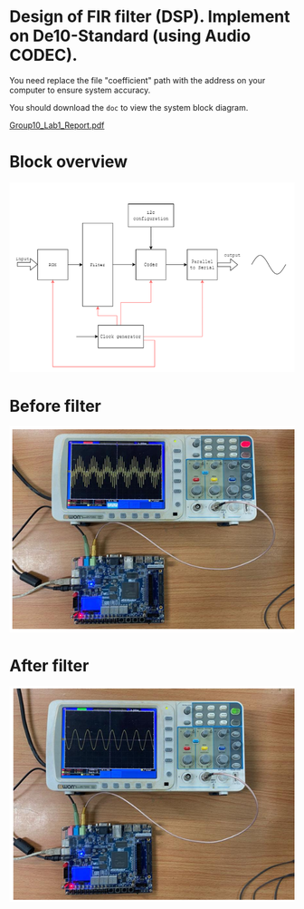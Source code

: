 # Design of FIR filter (DSP). Implement on De10-Standard (using Audio CODEC). 

You need replace the file "coefficient" path with the address on your computer to ensure system accuracy.

You should download the `doc` to view the system block diagram. 


[Group10_Lab1_Report.pdf](report/Group10_Lab1_Report.pdf)

# Block overview
![block](https://github.com/rivershoang/fir_filter/blob/main/doc/block_phacthao.png)

# Before filter 
![before_filter](https://github.com/rivershoang/fir_filter/blob/main/doc/verify_before.png)

# After filter
![after_filter](https://github.com/rivershoang/fir_filter/blob/main/doc/verify_after.png)

